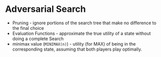 # Adversarial Search

* Pruning - ignore portions of the search tree that make no difference to the final choice
* Evaluation Functions - approximate the true utility of a state without doing a complete Search
* minimax value (`MINIMAX(n)`) - utility (for MAX) of being in the corresponding state, assuming that both players play optimally.
